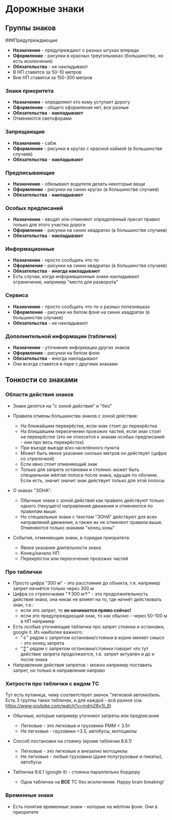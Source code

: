 # Дорожные знаки

## Группы знаков

###Предупреждающие
* **Назначение** - предупреждают о разных штуках впереди
* **Оформление**  - рисунки в красных треугольниках (большинство, но есть исключения)
* **Обязательства** - не накладывают 
* В НП ставятся за 50-10 метров
* Вне НП ставятся за 150-300 метров

### Знаки приоритета
* **Назначение** - определяют кто кому уступает дорогу
* **Оформление**  - общего оформления нет, все разные
* **Обязательства** - **накладывают**
* Отменяются светофорами

### Запрещающие
* **Назначение** - сабж
* **Оформление** - рисунки в кругах с красной каймой (в большинстве случаев)
* **Обязательства** - **накладывают**

### Предписывающие
* **Назначение** - обязывают водителя делать некоторые вещи
* **Оформление** - рисунки на синих кругах  (в большинстве случаев)
* **Обязательства** - **накладывают**
    
### Особых предписаний
* **Назначение** - вводят или отменяют определённый пресет правил только для этого участка дороги
* **Оформление** - рисунки на синих квадратах  (в большинстве случаев)
* **Обязательства** - **накладывают**
    
### Информационные
* **Назначение** - просто сообщить что-то
* **Оформление** - рисунки на синих квадратах  (в большинстве случаев)
* **Обязательства** - **иногда накладывают**
* Есть случаи, когда информационные знаки накладывают ограничение, например "место для разворота"
    
### Сервиса
* **Назначение** - просто сообщить что-то о разных полезняшках
* **Оформление** - рисунки на белом фоне на синих квадратах  (в большинстве случаев)
* **Обязательства** - не накладывают

### Дополнительной информации (таблички)
* **Назначение** - уточнение информации других знаков
* **Оформление** - рисунки на белом фоне
* **Обязательства** - иногда накладывают
* Они всегда ставятся в паре с другими знаками

     
## Тонкости со знаками
### Области действия знаков
* Знаки делятся на "с зоной действия" и "без"
* Правила отмены большинства знаков с зоной действия:
    * На ближайшем перекрёстке, если знак стоит до перекрёстка
    * На блишайшем пересечении проезжих частей, если знак стоит на перекрёстке (это не относится к знакам особых предписаний - они про весь перекрёсток)
    * При въезде выезде в/из населённого пункта
    * Может быть явное указание сколько метров он действует (цифра со стрелочкой)
    * Если явно стоит отменяющий знак
    * Только для запрета остановки и стоянки: может быть специальная жёлтая полоса после знака, идущая по обочине. Если есть, значит значит знак действует только для этой полосы
    
* О знаках "ЗОНА":
    * Обычные знаки с зоной действия как правило действуют только одного (текущего) направления движения и отменяются по правилам выше.
    * Но специальные знаки с текстом "ЗОНА" действуют для всех направлений движения, а также их не отменяют правила выше. Отменяются только знаками "конец зоны"

* События, отменяющие знаки, в порядке приоритета:
    * Явное указание длительности знака
    * Конец/начало НП
    * Перекрёсток или пересечение проезжих частей

### Про таблички
* Просто цифра "300 м" - это расстояние до объекта, т.е. например запрет начнётся только через 300 м
* Цифра со стрелочками "↑300 м↑" - это продолжительность действия знака, она никак не влияет на то, где начнёт действовать знак, т.е.:
    * если это запрет, то **он начинается прямо сейчас!**
    * если это предупреждающий знак, то как обычно - через 50-100 м в НП например
* Есть особые уточняющие таблички про запрет стоянки и остановки, google it. Из наиболее важного:
    * "↓" рядом с запретом остановки/стоянки в корне меняет смысл - это конец запрета
    * "↕" рядом с запретом остановки/стоянки говорит что тут действие запрета продолжается, т.е. запрет актуален и до и после знака
* Направление действия запретов - можно например поставить запрет, но только в направлении направо

### Хитрости про таблички с видом ТС
Тут есть путаница, чему соответствует значок "легковой автомобиль. Есть 3 группы таких табличек, и для каждой - всё разное
(см. https://www.youtube.com/watch?v=mdm26y1li_8)

* Обычные, которые например уточняют запреты или предписания
     * Легковые - это легковые и грузовики РММ < 3.5т 
     * Не легковые - грузовики >3.5, автобусы, мотоциклы
     
* Способ постановки на стоянку (кроме таблички 8.6.1)
     * Легковые - это легковые и внезапно мотоциклы
     * Не легковые - любые грузовики (даже полугрузовые и пикапы), автобусы
     
* Табличка 8.6.1 (google it) - стоянка параллельно бордюру 
     * Одна табличка на **ВСЕ** ТС без исключения. Happy brain breaking!


### Временные знаки
* Есть понятие временные знаки - которые на жёлтом фоне. Они в приоритете 